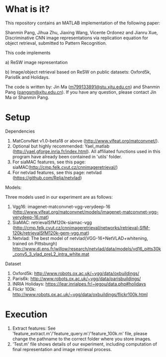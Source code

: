 What is it?
===========================================================================

This repository contains an MATLAB implementation of the following paper:
 
Shanmin Pang, Jihua Zhu, Jiaxing Wang, Vicente Ordonez and Jianru Xue,
Discriminative CNN image representations via replication equation for object retrieval, submitted to Pattern Recognition. 

This code implements

a) ReSW image representation

b) Image/object retrieval based on ReSW on public datasets: Oxford5k, Paris6k and Holidays.

The code is written by: Jin Ma (m799133891@stu.xjtu.edu.cn) and Shanmin Pang (pangsm@xjtu.edu.cn).
If you have any question, please contact Jin Ma or Shanmin Pang.

Setup
===========================================================================
Dependencies
1.	MatConvNet v1.0-beta18 or above (http://www.vlfeat.org/matconvnet/).
2.	Optional but highly recommended: Yael_matlab (http://yael.gforge.inria.fr/index.html). All affiliated functions used in this program have already been contained in 'utils' folder.
3.	For siaMAC features, see this page: siaMAC(http://cmp.felk.cvut.cz/cnnimageretrieval/)
4.  For netvlad features, see this page: netvlad (https://github.com/Relja/netvlad)

Models:

Three models used in our experiment are as follows:
1. Vgg16: imagenet-matconvnet-vgg-verydeep-16 (http://www.vlfeat.org/matconvnet/models/imagenet-matconvnet-vgg-verydeep-16.mat)
2. SiaMAC: retrievalSfM120k-siamac-vgg (http://cmp.felk.cvut.cz/cnnimageretrieval/networks/retrieval-SfM-120k/retrievalSfM120k-gem-vgg.mat)
3. Netvlad: The best model of netvlad(VGG-16+NetVLAD+whitening, trained on Pittsburgh) http://www.di.ens.fr/willow/research/netvlad/data/models/vd16_pitts30k_conv5_3_vlad_preL2_intra_white.mat

Dataset
1.	Oxford5k: http://www.robots.ox.ac.uk/~vgg/data/oxbuildings/
2.	Paris6k: http://www.robots.ox.ac.uk/~vgg/data/parisbuildings/
3.	INRIA Holidays: https://lear.inrialpes.fr/~jegou/data.php#holidays
4.	Flickr 100k: http://www.robots.ox.ac.uk/~vgg/data/oxbuildings/flickr100k.html

Execution
===========================================================================
1.	Extract features: See 'feature_extract.m'/'feature_query.m'/'feature_100k.m' file, please change the pathname to the correct folder where you store images. 
2.	'Test.m' file shows details of our experiment, including computation of final representation and image retrieval process.



